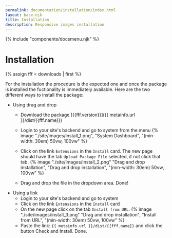 ```yaml
---
permalink: documentation/installation/index.html
layout: base.njk
title: Installation
description: Responsive images installation
---
```


{% include "components/docsmenu.njk" %}

# Installation

{% assign fff = downloads | first %}

For the installation the procedure is the expected one and once the package is installed the fuctionality is immediately available. Here are the two different ways to install the package:

- Using drag and drop
  - Download the package [{{fff.version}}]({{ metainfo.url }}/dist/{{fff.name}})
  - Login to your site's backend and go to system from the menu {% image "./site/images/install_1.png", "System Dashboard", "(min-width: 30em) 50vw, 100vw" %}

  - Click on the link `Extensions` in the `Install` card. The new page should have the tab `Upload Package File` selected, if not click that tab.   {% image "./site/images/install_2.png" "Drag and drop installation", "Drag and drop installation", "(min-width: 30em) 50vw, 100vw" %}

  - Drag and drop the file in the dropdown area. Done!
- Using a link
  - Login to your site's backend and go to system
  - Click on the link `Extensions` in the `Install` card
  - On the new page click on the tab `Install from URL`. {% image "./site/images/install_3.png" "Drag and drop installation", "Install from URL", "(min-width: 30em) 50vw, 100vw" %}
  - Paste the link:
    `{{ metainfo.url }}/dist/{{fff.name}}`
    and click the button Check and Install. Done.

